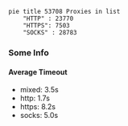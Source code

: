 
```mermaid
pie title 53708 Proxies in list
    "HTTP" : 23770
    "HTTPS": 7503
    "SOCKS" : 28783
```

### Some Info
#### Average Timeout

- mixed: 3.5s
- http: 1.7s
- https: 8.2s
- socks: 5.0s